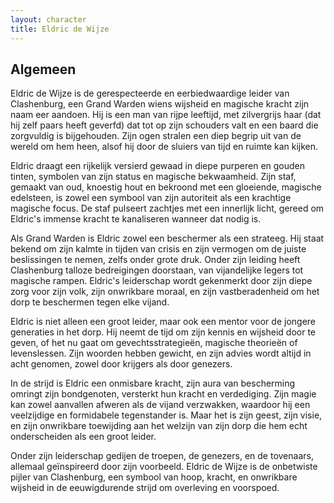 ```yaml
---
layout: character
title: Eldric de Wijze
---
```


## Algemeen
Eldric de Wijze is de gerespecteerde en eerbiedwaardige leider van Clashenburg, een Grand Warden wiens wijsheid en magische kracht zijn naam eer aandoen. Hij is een man van rijpe leeftijd, met zilvergrijs haar (dat hij zelf paars heeft geverfd) dat tot op zijn schouders valt en een baard die zorgvuldig is bijgehouden. Zijn ogen stralen een diep begrip uit van de wereld om hem heen, alsof hij door de sluiers van tijd en ruimte kan kijken.

Eldric draagt een rijkelijk versierd gewaad in diepe purperen en gouden tinten, symbolen van zijn status en magische bekwaamheid. Zijn staf, gemaakt van oud, knoestig hout en bekroond met een gloeiende, magische edelsteen, is zowel een symbool van zijn autoriteit als een krachtige magische focus. De staf pulseert zachtjes met een innerlijk licht, gereed om Eldric's immense kracht te kanaliseren wanneer dat nodig is.

Als Grand Warden is Eldric zowel een beschermer als een strateeg. Hij staat bekend om zijn kalmte in tijden van crisis en zijn vermogen om de juiste beslissingen te nemen, zelfs onder grote druk. Onder zijn leiding heeft Clashenburg talloze bedreigingen doorstaan, van vijandelijke legers tot magische rampen. Eldric's leiderschap wordt gekenmerkt door zijn diepe zorg voor zijn volk, zijn onwrikbare moraal, en zijn vastberadenheid om het dorp te beschermen tegen elke vijand.

Eldric is niet alleen een groot leider, maar ook een mentor voor de jongere generaties in het dorp. Hij neemt de tijd om zijn kennis en wijsheid door te geven, of het nu gaat om gevechtsstrategieën, magische theorieën of levenslessen. Zijn woorden hebben gewicht, en zijn advies wordt altijd in acht genomen, zowel door krijgers als door genezers.

In de strijd is Eldric een onmisbare kracht, zijn aura van bescherming omringt zijn bondgenoten, versterkt hun kracht en verdediging. Zijn magie kan zowel aanvallen afweren als de vijand verzwakken, waardoor hij een veelzijdige en formidabele tegenstander is. Maar het is zijn geest, zijn visie, en zijn onwrikbare toewijding aan het welzijn van zijn dorp die hem echt onderscheiden als een groot leider.

Onder zijn leiderschap gedijen de troepen, de genezers, en de tovenaars, allemaal geïnspireerd door zijn voorbeeld. Eldric de Wijze is de onbetwiste pijler van Clashenburg, een symbool van hoop, kracht, en onwrikbare wijsheid in de eeuwigdurende strijd om overleving en voorspoed.